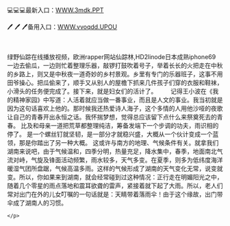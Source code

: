<p>
	💻💻💻最新入口：<a href="http://www.baidu.com/link?url=6MA2SWnO3Raqke39an_0PUxosM6ZrUGzi1BN9tNnlPW&wd">WWW.3mdk.PPT</a> 
	<p>
		🖊
🖊
🖊备用入口：<a href="http://www.baidu.com/link?url=6MA2SWnO3Raqke39an_0PUxosM6ZrUGzi1BN9tNnlPW&wd">WWW.vvoqdd.UPOU</a> 
	</p>
	<p>
		<br />
	</p>
	<p>
		绿野仙踪在线播放视频，欧洲rapper网站仙踪林,HD2linode日本成熟iphone69　　一边去偷瓜，一边则忙着整理乐器，敲锣打鼓吹着号子，举着长长的火把走在中秋的乡路上，则又是中秋夜一道奇妙的乡村景观。乡里有专门的乐器班子，这事不用田爷操心。把瓜偷来了，顺手又从别人的屋檐下抓来几件孩子们穿的衣服和鞋袜，小滑头的任务便完成了。接下来，就是妇女们的活计了。
　　记得王小波在《我的精神家园》中写道：人活着就应当做一番事业，而且是人文的事业。我当初就是因为这句话喜欢上他的。那时候我还热爱诗人海子，这个多情的人用他沙哑的夜歌让自己的青春开出永恒之话。我怀揣梦想，觉得总应该留下点什么来祭奠死去的青春。
比及和母亲一道把荒草都整理纯洁，筹备发端下一个步调的功夫，雨识相的停了。
是一个螺丝钉就坚韧，是一部分才就稳兴盛，大概从一个伙计变成一个蓝领，那是你踏出了另一种大概。
这或许与南方的地理、气候条件有关。就拿我们湖南来说吧，由于气候温和，四季分明，热量充足，降水集中，春季，地面南北气流对峙，气旋及锋面活动频繁，雨水较多，天气多变。在夏季，则多为低纬度海洋暖湿气团所盘踞，气候高温多雨。这样的气候形成了湖南的天气变化无常，说变就变。所以，你如果来到湖南，就会经常碰到过这种情况：正行走在明媚阳光之中，随着几个零星的雨点落地和震耳欲聋的雷声，紧接着就下起了大雨。所以，老人们常对出门在外的儿女叮嘱的一句话就是：天睛带着落雨伞！由于这个缘故，出门带伞成了湖南人的习惯。

	</p>
